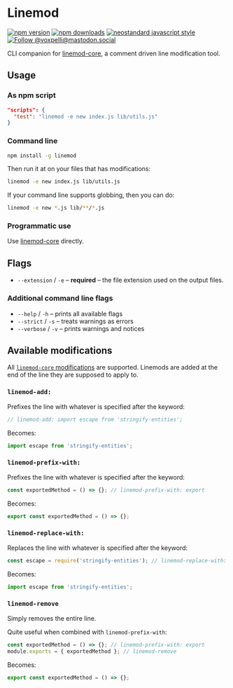 # Linemod

[![npm version](https://img.shields.io/npm/v/linemod.svg?style=flat)](https://www.npmjs.com/package/linemod)
[![npm downloads](https://img.shields.io/npm/dm/linemod.svg?style=flat)](https://www.npmjs.com/package/linemod)
[![neostandard javascript style](https://img.shields.io/badge/code_style-neostandard-7fffff?style=flat&labelColor=ff80ff)](https://github.com/neostandard/neostandard)
[![Follow @voxpelli@mastodon.social](https://img.shields.io/mastodon/follow/109247025527949675?domain=https%3A%2F%2Fmastodon.social&style=social)](https://mastodon.social/@voxpelli)

CLI companion for [linemod-core](https://github.com/voxpelli/linemod-core/), a comment driven line modification tool.

## Usage

### As npm script

```json
"scripts": {
  "test": "linemod -e new index.js lib/utils.js"
}
```

### Command line

```bash
npm install -g linemod
```

Then run it at on your files that has modifications:

```bash
linemod -e new index.js lib/utils.js
```

If your command line supports globbing, then you can do:

```bash
linemod -e new *.js lib/**/*.js
```

### Programmatic use

Use [linemod-core](https://github.com/voxpelli/linemod-core) directly.

## Flags

* `--extension` / `-e` – **required** – the file extension used on the output files.

### Additional command line flags

* `--help` / `-h` – prints all available flags
* `--strict` / `-s` – treats warnings as errors
* `--verbose` / `-v` – prints warnings and notices

## Available modifications

All [`linemod-core` modifications](https://github.com/voxpelli/linemod-core/#available-modifications) are supported. Linemods are added at the end of the line they are supposed to apply to.

### `linemod-add:`

Prefixes the line with whatever is specified after the keyword:

```javascript
// linemod-add: import escape from 'stringify-entities';
```

Becomes:

```javascript
import escape from 'stringify-entities';
```

### `linemod-prefix-with:`

Prefixes the line with whatever is specified after the keyword:

```javascript
const exportedMethod = () => {}; // linemod-prefix-with: export
```

Becomes:

```javascript
export const exportedMethod = () => {};
```

### `linemod-replace-with:`

Replaces the line with whatever is specified after the keyword:

```javascript
const escape = require('stringify-entities'); // linemod-replace-with: import escape from 'stringify-entities';
```

Becomes:

```javascript
import escape from 'stringify-entities';
```

### `linemod-remove`

Simply removes the entire line.

Quite useful when combined with `linemod-prefix-with`:

```javascript
const exportedMethod = () => {}; // linemod-prefix-with: export
module.exports = { exportedMethod }; // linemod-remove
```

Becomes:

```javascript
export const exportedMethod = () => {};
```

